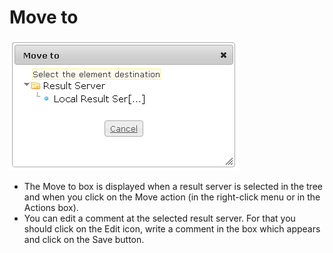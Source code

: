 <!--
author:
    - 'Jérôme Bogaerts'
created_at: '2012-03-29 15:59:20'
updated_at: '2013-03-13 14:20:30'
tags:
    - Deliveries
-->

Move to
=======

![](../resources/resultservers-move.png)

-   The Move to box is displayed when a result server is selected in the tree and when you click on the Move action (in the right-click menu or in the Actions box).
-   You can edit a comment at the selected result server. For that you should click on the Edit icon, write a comment in the box which appears and click on the Save button.



